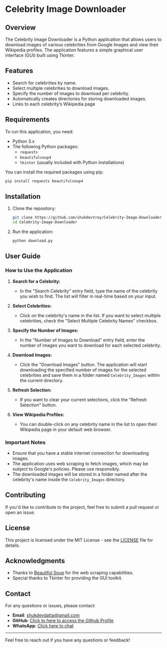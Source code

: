 # Celebrity Image Downloader

## Overview
The Celebrity Image Downloader is a Python application that allows users to download images of various celebrities from Google Images and view their Wikipedia profiles. The application features a simple graphical user interface (GUI) built using Tkinter.

## Features
- Search for celebrities by name.
- Select multiple celebrities to download images.
- Specify the number of images to download per celebrity.
- Automatically creates directories for storing downloaded images.
- Links to each celebrity’s Wikipedia page 

## Requirements
To run this application, you need:
- Python 3.x
- The following Python packages:
  - `requests`
  - `beautifulsoup4`
  - `tkinter` (usually included with Python installations)

You can install the required packages using pip:

```bash
pip install requests beautifulsoup4
```

## Installation
1. Clone the repository:

   ```bash
   git clone https://github.com/shukdevtroy/Celebrity-Image-Downloader.git
   cd Celebrity-Image-Downloader
   ```

2. Run the application:

   ```bash
   python download.py
   ```

## User Guide

### How to Use the Application

1. **Search for a Celebrity:**
   - In the "Search Celebrity" entry field, type the name of the celebrity you wish to find. The list will filter in real-time based on your input.

2. **Select Celebrities:**
   - Click on the celebrity's name in the list. If you want to select multiple celebrities, check the "Select Multiple Celebrity Names" checkbox.

3. **Specify the Number of Images:**
   - In the "Number of Images to Download" entry field, enter the number of images you want to download for each selected celebrity.

4. **Download Images:**
   - Click the "Download Images" button. The application will start downloading the specified number of images for the selected celebrities and save them in a folder named `Celebrity_Images` within the current directory.

5. **Refresh Selection:**
   - If you want to clear your current selections, click the "Refresh Selection" button.

6. **View Wikipedia Profiles:**
   - You can double-click on any celebrity name in the list to open their Wikipedia page in your default web browser.

### Important Notes
- Ensure that you have a stable internet connection for downloading images.
- The application uses web scraping to fetch images, which may be subject to Google's policies. Please use responsibly.
- The downloaded images will be stored in a folder named after the celebrity's name inside the `Celebrity_Images` directory.

## Contributing
If you'd like to contribute to the project, feel free to submit a pull request or open an issue.

## License
This project is licensed under the MIT License - see the [LICENSE](LICENSE) file for details.

## Acknowledgments
- Thanks to [Beautiful Soup](https://www.crummy.com/software/BeautifulSoup/) for the web scraping capabilities.
- Special thanks to Tkinter for providing the GUI toolkit.

## Contact

For any questions or issues, please contact:

- **Email**: shukdevdatta@gmail.com
- **GitHub**: [Click to here to access the Github Profile](https://github.com/shukdevtroy)
- **WhatsApp**: [Click here to chat](https://wa.me/+8801719296601)

---

Feel free to reach out if you have any questions or feedback!
